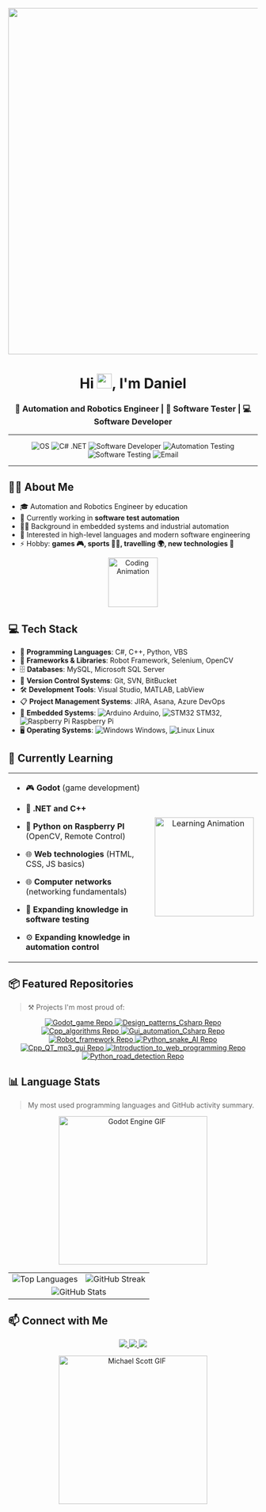 <p align = "center">
<a href="#"><img width="700" height="auto" src="https://i.imgur.com/iXuL1HG.png"/></a>
</p>
<h1 align="center">Hi <img src="https://raw.githubusercontent.com/MartinHeinz/MartinHeinz/master/wave.gif" width="30px">, I'm Daniel</h1>
<h3 align="center">🤖 Automation and Robotics Engineer | 🧪 Software Tester | 💻 Software Developer</h3>

---

<p align="center">
  <img src="https://img.shields.io/badge/OS-Windows%20%7C%20Linux-blue?style=for-the-badge&logo=windows&logoColor=white" alt="OS"/>
  <img src="https://img.shields.io/badge/C%23-.NET-purple?style=for-the-badge&logo=c-sharp&logoColor=white" alt="C# .NET"/>
  <img src="https://img.shields.io/badge/Software_Developer-Code-blue?style=for-the-badge&logo=visualstudio&logoColor=white" alt="Software Developer"/>
  <img src="https://img.shields.io/badge/Automation_Testing-Automation-blueviolet?style=for-the-badge" alt="Automation Testing"/>
  <img src="https://img.shields.io/badge/Software_Testing-Testing-brightgreen?style=for-the-badge" alt="Software Testing"/>
  <img src="https://img.shields.io/badge/Email-danielstepien.ds%40gmail.com-critical?style=for-the-badge&logo=gmail&logoColor=white" alt="Email"/>
</p>

---

## 🙋‍♂️ About Me

- 🎓 Automation and Robotics Engineer by education  
- 🧪 Currently working in **software test automation**
- 👨‍💻 Background in embedded systems and industrial automation
- 🌱 Interested in high-level languages and modern software engineering
- ⚡ Hobby: **games 🎮, sports 🏃‍♂️, travelling 🌍, new technologies 🧠**
<p align="center">
  <img src="https://media.giphy.com/media/3o7TKtnuHOHHUjR38Y/giphy.gif" alt="Coding Animation" width="100"/>
</p>

## 💻 Tech Stack

- 🧠 **Programming Languages**: C#, C++, Python, VBS  
- 🧰 **Frameworks & Libraries**: Robot Framework, Selenium, OpenCV  
- 🗄️ **Databases**: MySQL, Microsoft SQL Server  
- 🔄 **Version Control Systems**: Git, SVN, BitBucket  
- 🛠️ **Development Tools**: Visual Studio, MATLAB, LabView  
- 📋 **Project Management Systems**: JIRA, Asana, Azure DevOps  
- 📡 **Embedded Systems**: ![Arduino](https://img.icons8.com/color/24/arduino.png) Arduino, ![STM32](https://img.icons8.com/fluency/24/chip.png) STM32, ![Raspberry Pi](https://img.icons8.com/color/24/raspberry-pi.png) Raspberry Pi  
- 🖥️ **Operating Systems**: ![Windows](https://img.icons8.com/color/24/windows-10.png) Windows, ![Linux](https://img.icons8.com/color/24/linux.png) Linux

## 🧰 Currently Learning

<table>
  <tr>
    <td valign="top" width="60%">
    
- 🎮 **Godot** (game development)  
- 🧠 **.NET and C++**  
- 🐍 **Python on Raspberry PI** (OpenCV, Remote Control)  
- 🌐 **Web technologies** (HTML, CSS, JS basics)  
- 🌐 **Computer networks** (networking fundamentals)  
- 🧪 **Expanding knowledge in software testing**  
- ⚙️ **Expanding knowledge in automation control**

    </td>
    <td align="center" width="40%">
      <img src="https://media.giphy.com/media/1zSz5MVw4zKg0/giphy.gif" alt="Learning Animation" width="200"/>
    </td>
  </tr>
</table>


## 📦 Featured Repositories

> ⚒️ Projects I'm most proud of:

<p align="center">
  <a href="https://github.com/DejniellSt/Godot_game">
    <img src="https://github-readme-stats.vercel.app/api/pin/?username=DejniellSt&repo=Godot_game&theme=default" alt="Godot_game Repo" />
  </a>
  <a href="https://github.com/DejniellSt/Design_patterns_Csharp">
    <img src="https://github-readme-stats.vercel.app/api/pin/?username=DejniellSt&repo=Design_patterns_Csharp&theme=default" alt="Design_patterns_Csharp Repo" />
  </a>
  <a href="https://github.com/DejniellSt/Cpp_algorithms">
    <img src="https://github-readme-stats.vercel.app/api/pin/?username=DejniellSt&repo=Cpp_algorithms&theme=default" alt="Cpp_algorithms Repo" />
  </a>
  <a href="https://github.com/DejniellSt/Gui_automation_Csharp">
    <img src="https://github-readme-stats.vercel.app/api/pin/?username=DejniellSt&repo=Gui_automation_Csharp&theme=default" alt="Gui_automation_Csharp Repo" />
  </a>
  <a href="https://github.com/DejniellSt/Robot_framework">
    <img src="https://github-readme-stats.vercel.app/api/pin/?username=DejniellSt&repo=Robot_framework&theme=default" alt="Robot_framework Repo" />
  </a>
  <a href="https://github.com/DejniellSt/Python_snake_AI">
    <img src="https://github-readme-stats.vercel.app/api/pin/?username=DejniellSt&repo=Python_snake_AI&theme=default" alt="Python_snake_AI Repo" />
  </a>
  <a href="https://github.com/DejniellSt/Cpp_QT_mp3_gui">
    <img src="https://github-readme-stats.vercel.app/api/pin/?username=DejniellSt&repo=Cpp_QT_mp3_gui&theme=default" alt="Cpp_QT_mp3_gui Repo" />
  </a>
  <a href="https://github.com/DejniellSt/Introduction_to_web_programming">
    <img src="https://github-readme-stats.vercel.app/api/pin/?username=DejniellSt&repo=Introduction_to_web_programming&theme=default" alt="Introduction_to_web_programming Repo" />
  </a>
  <a href="https://github.com/DejniellSt/Python_road_detection">
    <img src="https://github-readme-stats.vercel.app/api/pin/?username=DejniellSt&repo=Python_road_detection&theme=default" alt="Python_road_detection Repo" />
  </a>
</p>

## 📊 Language Stats

> My most used programming languages and GitHub activity summary.

<p align="center">
  <img src="https://camo.githubusercontent.com/02fd216a449ad43093a8ed09bb8e4e97488b06ce0db0dbb526e7e0a31560205d/68747470733a2f2f616c6c6861636b65642e636f6d2f75702f323031392f30332f68656c6c6f2d776f726c642e676966" alt="Godot Engine GIF" width="300"/>
</p>

<table align="center">
  <tr>
    <td align="center">
      <img src="https://github-readme-stats.vercel.app/api/top-langs/?username=DejniellSt&layout=compact&theme=default" alt="Top Languages" />
    </td>
    <td align="center">
      <img src="https://github-readme-streak-stats.herokuapp.com/?user=DejniellSt&theme=default" alt="GitHub Streak" />
    </td>
  </tr>
  <tr>
    <td colspan="2" align="center">
      <img src="https://github-readme-stats.vercel.app/api?username=DejniellSt&show_icons=true&theme=default" alt="GitHub Stats" />
    </td>
  </tr>
</table>

## 📫 Connect with Me

<p align="center">
  <a href="https://github.com/DejniellSt">
    <img src="https://img.shields.io/badge/GitHub-DejniellSt-black?style=for-the-badge&logo=github&logoColor=white" />
  </a>
  <a href="https://www.linkedin.com/in/daniel-st%C4%99pie%C5%84-0578721b9/">
    <img src="https://img.shields.io/badge/LinkedIn-Connect-blue?style=for-the-badge&logo=linkedin&logoColor=white" />
  </a>
  <a href="mailto:danielstepien.ds@gmail.com">
    <img src="https://img.shields.io/badge/Email-danielstepien.ds@gmail.com-red?style=for-the-badge&logo=gmail&logoColor=white" />
  </a>
</p>

<p align="center">
  <img src="https://media4.giphy.com/media/v1.Y2lkPTc5MGI3NjExNDQyb2JjMmgwMDFxNWdtZnIxMjlicXhwajJhY2poYjhpeWJ3ZTFxaiZlcD12MV9pbnRlcm5hbF9naWZfYnlfaWQmY3Q9Zw/n4oKYFlAcv2AU/giphy.gif" alt="Michael Scott GIF" width="300"/>
</p>
